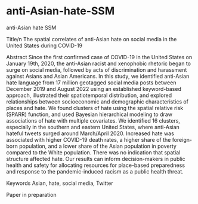 # anti-Asian-hate-SSM
anti-Asian hate SSM

Title/n 
The spatial correlates of anti-Asian hate on social media in the United States during COVID-19

Abstract
Since the first confirmed case of COVID-19 in the United States on January 19th, 2020, the anti-Asian racist and xenophobic rhetoric began to surge on social media, followed by acts of discrimination and harassment against Asians and Asian Americans. In this study, we identified anti-Asian hate language from 17 million geotagged social media posts between December 2019 and August 2022 using an established keyword-based approach, illustrated their spatiotemporal distribution, and explored relationships between socioeconomic and demographic characteristics of places and hate. We found clusters of hate using the spatial relative risk (SPARR) function, and used Bayesian hierarchical modeling to draw associations of hate with multiple covariates. We identified 16 clusters, especially in the southern and eastern United States, where anti-Asian hateful tweets surged around March/April 2020. Increased hate was associated with higher COVID-19 death rates, a higher share of the foreign-born population, and a lower share of the Asian population in poverty compared to the White population. There was no indication that spatial structure affected hate. Our results can inform decision-makers in public health and safety for allocating resources for place-based preparedness and response to the pandemic-induced racism as a public health threat. 

Keywords
Asian, hate, social media, Twitter

Paper in preparation
